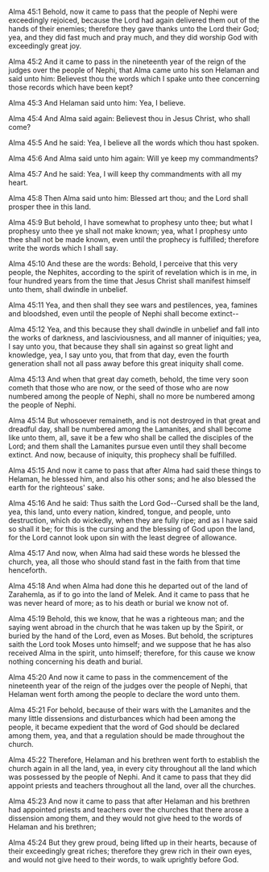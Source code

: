 Alma 45:1 Behold, now it came to pass that the people of Nephi were
exceedingly rejoiced, because the Lord had again delivered them out of
the hands of their enemies; therefore they gave thanks unto the Lord
their God; yea, and they did fast much and pray much, and they did
worship God with exceedingly great joy.

Alma 45:2 And it came to pass in the nineteenth year of the reign of the
judges over the people of Nephi, that Alma came unto his son Helaman and
said unto him: Believest thou the words which I spake unto thee
concerning those records which have been kept?

Alma 45:3 And Helaman said unto him: Yea, I believe.

Alma 45:4 And Alma said again: Believest thou in Jesus Christ, who shall
come?

Alma 45:5 And he said: Yea, I believe all the words which thou hast
spoken.

Alma 45:6 And Alma said unto him again: Will ye keep my commandments?

Alma 45:7 And he said: Yea, I will keep thy commandments with all my
heart.

Alma 45:8 Then Alma said unto him: Blessed art thou; and the Lord shall
prosper thee in this land.

Alma 45:9 But behold, I have somewhat to prophesy unto thee; but what I
prophesy unto thee ye shall not make known; yea, what I prophesy unto
thee shall not be made known, even until the prophecy is fulfilled;
therefore write the words which I shall say.

Alma 45:10 And these are the words: Behold, I perceive that this very
people, the Nephites, according to the spirit of revelation which is in
me, in four hundred years from the time that Jesus Christ shall manifest
himself unto them, shall dwindle in unbelief.

Alma 45:11 Yea, and then shall they see wars and pestilences, yea,
famines and bloodshed, even until the people of Nephi shall become
extinct--

Alma 45:12 Yea, and this because they shall dwindle in unbelief and fall
into the works of darkness, and lasciviousness, and all manner of
iniquities; yea, I say unto you, that because they shall sin against so
great light and knowledge, yea, I say unto you, that from that day, even
the fourth generation shall not all pass away before this great iniquity
shall come.

Alma 45:13 And when that great day cometh, behold, the time very soon
cometh that those who are now, or the seed of those who are now numbered
among the people of Nephi, shall no more be numbered among the people of
Nephi.

Alma 45:14 But whosoever remaineth, and is not destroyed in that great
and dreadful day, shall be numbered among the Lamanites, and shall
become like unto them, all, save it be a few who shall be called the
disciples of the Lord; and them shall the Lamanites pursue even until
they shall become extinct. And now, because of iniquity, this prophecy
shall be fulfilled.

Alma 45:15 And now it came to pass that after Alma had said these things
to Helaman, he blessed him, and also his other sons; and he also blessed
the earth for the righteous' sake.

Alma 45:16 And he said: Thus saith the Lord God--Cursed shall be the
land, yea, this land, unto every nation, kindred, tongue, and people,
unto destruction, which do wickedly, when they are fully ripe; and as I
have said so shall it be; for this is the cursing and the blessing of
God upon the land, for the Lord cannot look upon sin with the least
degree of allowance.

Alma 45:17 And now, when Alma had said these words he blessed the
church, yea, all those who should stand fast in the faith from that time
henceforth.

Alma 45:18 And when Alma had done this he departed out of the land of
Zarahemla, as if to go into the land of Melek. And it came to pass that
he was never heard of more; as to his death or burial we know not of.

Alma 45:19 Behold, this we know, that he was a righteous man; and the
saying went abroad in the church that he was taken up by the Spirit, or
buried by the hand of the Lord, even as Moses. But behold, the
scriptures saith the Lord took Moses unto himself; and we suppose that
he has also received Alma in the spirit, unto himself; therefore, for
this cause we know nothing concerning his death and burial.

Alma 45:20 And now it came to pass in the commencement of the nineteenth
year of the reign of the judges over the people of Nephi, that Helaman
went forth among the people to declare the word unto them.

Alma 45:21 For behold, because of their wars with the Lamanites and the
many little dissensions and disturbances which had been among the
people, it became expedient that the word of God should be declared
among them, yea, and that a regulation should be made throughout the
church.

Alma 45:22 Therefore, Helaman and his brethren went forth to establish
the church again in all the land, yea, in every city throughout all the
land which was possessed by the people of Nephi. And it came to pass
that they did appoint priests and teachers throughout all the land, over
all the churches.

Alma 45:23 And now it came to pass that after Helaman and his brethren
had appointed priests and teachers over the churches that there arose a
dissension among them, and they would not give heed to the words of
Helaman and his brethren;

Alma 45:24 But they grew proud, being lifted up in their hearts, because
of their exceedingly great riches; therefore they grew rich in their own
eyes, and would not give heed to their words, to walk uprightly before
God.
